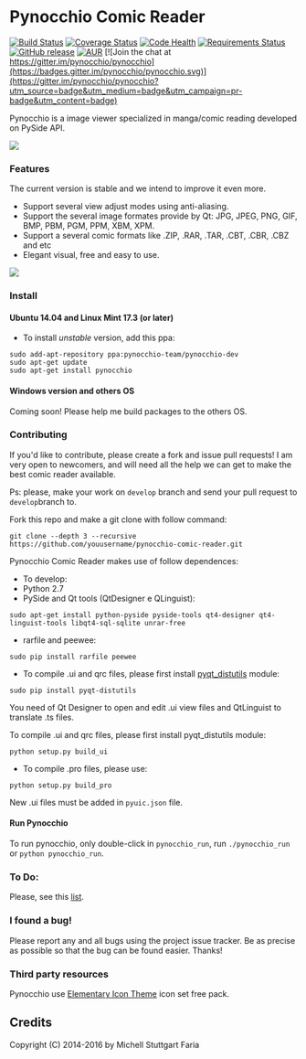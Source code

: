 Pynocchio Comic Reader
==================

[![Build Status](https://travis-ci.org/pynocchio/pynocchio.svg?branch=develop)](https://travis-ci.org/pynocchio/pynocchio)
[![Coverage Status](https://coveralls.io/repos/github/pynocchio/pynocchio/badge.svg?branch=develop)](https://coveralls.io/github/pynocchio/pynocchio?branch=develop)
[![Code Health](https://landscape.io/github/pynocchio/pynocchiodevelop/landscape.svg?style=flat)](https://landscape.io/github/pynocchio/pynocchio/develop)
[![Requirements Status](https://requires.io/github/pynocchio/pynocchio/requirements.svg?branch=develop)](https://requires.io/github/pynocchio/pynocchio/requirements/?branch=develop)
[![GitHub release](https://img.shields.io/github/release/pynocchio/pynocchio.svg?maxAge=2592000?style=plastic)](https://github.com/pynocchio/pynocchio)
[![AUR](https://img.shields.io/aur/license/yaourt.svg?maxAge=2592000?style=plastic)](https://pt.wikipedia.org/wiki/GNU_General_Public_License)
[![Join the chat at https://gitter.im/pynocchio/pynocchio](https://badges.gitter.im/pynocchio/pynocchio.svg)](https://gitter.im/pynocchio/pynocchio?utm_source=badge&utm_medium=badge&utm_campaign=pr-badge&utm_content=badge)

Pynocchio is a image viewer specialized in manga/comic reading developed on
PySide API.

![](https://lh3.googleusercontent.com/-p0TtjyX-GgM/VwwYhAAUjrI/AAAAAAAAF04/_JSom_IMmasZfnRn4EPhxKejjj_9aHzYwCCo/s1152-Ic42/snapshot11.png)

### Features

The current version is stable and we intend to improve it even more.

* Support several view adjust modes using anti-aliasing.
* Support the several image formates provide by Qt: JPG, JPEG, PNG, GIF, BMP, PBM, PGM, PPM, XBM, XPM.
* Support a several comic formats like .ZIP, .RAR, .TAR, .CBT, .CBR, .CBZ and etc
* Elegant visual, free and easy to use.

![](https://lh3.googleusercontent.com/-pedd53CIEtc/VwwYg1TpnoI/AAAAAAAAF04/gOJWtN5XZwYwQT_IBwYQEk-sYhqrw_owgCCo/s1152-Ic42/snapshot12.png)

### Install

#### Ubuntu 14.04 and Linux Mint 17.3 (or later)

* To install *unstable* version, add this ppa:

```
sudo add-apt-repository ppa:pynocchio-team/pynocchio-dev
sudo apt-get update
sudo apt-get install pynocchio
```

#### Windows version and others OS

Coming soon! Please help me build packages to the others OS.

### Contributing

If you'd like to contribute, please create a fork and issue pull requests! I am
very open to newcomers, and will need all the help we can get to make the best
comic reader available.

Ps: please, make your work on `develop` branch and send your pull request to `develop`branch to.

Fork this repo and make a git clone with follow command:

```
git clone --depth 3 --recursive https://github.com/youusername/pynocchio-comic-reader.git
```

Pynocchio Comic Reader makes use of follow dependences:

* To develop:
* Python 2.7
* PySide and Qt tools (QtDesigner e QLinguist):

```
sudo apt-get install python-pyside pyside-tools qt4-designer qt4-linguist-tools libqt4-sql-sqlite unrar-free
```

* rarfile and peewee:

```
sudo pip install rarfile peewee
```

* To compile .ui and qrc files, please first install [pyqt_distutils](https://github.com/ColinDuquesnoy/pyqt_distutils) module:

```
sudo pip install pyqt-distutils
```

You need of Qt Designer to open and edit .ui view files and QtLinguist to
translate .ts files.

To compile .ui and qrc files, please first install pyqt_distutils module:

```
python setup.py build_ui
```

* To compile .pro files, please use:

```
python setup.py build_pro
```

New .ui files must be added in `pyuic.json` file.

#### Run Pynocchio
 To run pynocchio, only double-click in `pynocchio_run`, run `./pynocchio_run` or `python pynocchio_run`.

### To Do:

Please, see this [list](https://github.com/mstuttgart/pynocchio-comic-reader/issues/21).

### I found a bug!

Please report any and all bugs using the project issue
tracker. Be as precise as possible so that the bug can be found easier. Thanks!

### Third party resources

Pynocchio use [Elementary Icon Theme](https://github.com/opengraphix/elementary3-icon-theme) icon set free pack.

## Credits

Copyright (C) 2014-2016 by Michell Stuttgart Faria
